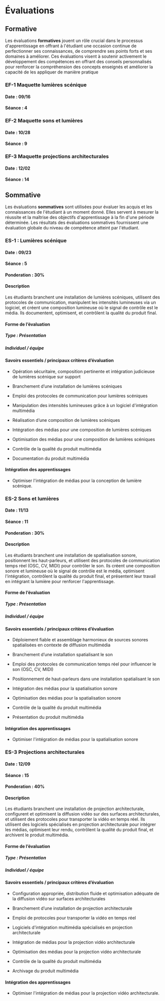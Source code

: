 # Évaluations

## Formative

Les évaluations **formatives** jouent un rôle crucial dans le processus d'apprentissage en offrant à l'étudiant une occasion continue de perfectionner ses connaissances, de comprendre ses points forts et ses domaines à améliorer. Ces évaluations visent à soutenir activement le développement des compétences en offrant des conseils personnalisés pour renforcer la compréhension des concepts enseignés et améliorer la capacité de les appliquer de manière pratique

### EF-1 Maquette lumières scénique
#### Date : 09/16
#### Séance : 4

### EF-2 Maquette sons et lumières
#### Date : 10/28
#### Séance : 9

### EF-3 Maquette projections architecturales
#### Date : 12/02
#### Séance : 14


## Sommative

Les évaluations **sommatives** sont utilisées pour évaluer les acquis et les connaissances de l'étudiant à un moment donné. Elles servent à mesurer la réussite et la maîtrise des objectifs d'apprentissage à la fin d'une période déterminée. Les résultats des évaluations sommatives fournissent une évaluation globale du niveau de compétence atteint par l'étudiant.

### ES-1 : Lumières scénique
#### Date : 09/23
#### Séance : 5
#### Ponderation : 30%  

#### Description

Les étudiants branchent une installation de lumières scéniques, utilisent des protocoles de communication, manipulent les intensités lumineuses via un logiciel, et créent une composition lumineuse où le signal de contrôle est le média. Ils documentent, optimisent, et contrôlent la qualité du produit final.

#### Forme de l’évaluation

##### Type : Présentation
##### Individuel / équipe

#### Savoirs essentiels / principaux critères d’évaluation

* Opération sécuritaire, composition pertinente et intégration judicieuse de lumières scénique sur support

* Branchement d’une installation de lumières scéniques

* Emploi des protocoles de communication pour lumières scéniques

* Manipulation des intensités lumineuses grâce à un logiciel d'intégration multimédia

* Réalisation d’une composition de lumières scéniques

* Intégration des médias pour une composition de lumières scéniques

* Optimisation des médias pour une composition de lumières scéniques

* Contrôle de la qualité du produit multimédia

* Documentation du produit multimédia

#### Intégration des apprentissages

* Optimiser l'intégration de médias pour la conception de lumière scénique.



### ES-2 Sons et lumières
#### Date : 11/13
#### Séance : 11
#### Ponderation : 30%

#### Description 

Les étudiants branchent une installation de spatialisation sonore, positionnent les haut-parleurs, et utilisent des protocoles de communication temps réel (OSC, CV, MIDI) pour contrôler le son. Ils créent une composition sonore et lumineuse où le signal de contrôle est le média, optimisent l'intégration, contrôlent la qualité du produit final, et présentent leur travail en intégrant la lumière pour renforcer l'apprentissage.

#### Forme de l’évaluation
##### Type : Présentation
##### Individuel / équipe

#### Savoirs essentiels / principaux critères d’évaluation

* Déploiement fiable et assemblage harmonieux de sources sonores spatialisées en contexte de diffusion multimédia

* Branchement d’une installation spatialisant le son

* Emploi des protocoles de communication temps réel pour influencer le son (OSC, CV, MIDI)

* Positionnement de haut-parleurs dans une installation spatialisant le son

* Intégration des médias pour la spatialisation sonore

* Optimisation des médias pour la spatialisation sonore

* Contrôle de la qualité du produit multimédia

* Présentation du produit multimédia


#### Intégration des apprentissages

* Optimiser l'intégration de médias pour la spatialisation sonore

### ES-3 Projections architecturales
#### Date : 12/09
#### Séance : 15
#### Ponderation : 40%

#### Description 

Les étudiants branchent une installation de projection architecturale, configurent et optimisent la diffusion vidéo sur des surfaces architecturales, et utilisent des protocoles pour transporter la vidéo en temps réel. Ils utilisent des logiciels spécialisés en projection architecturale pour intégrer les médias, optimisent leur rendu, contrôlent la qualité du produit final, et archivent le produit multimédia.

#### Forme de l’évaluation

##### Type : Présentation
##### Individuel / équipe

#### Savoirs essentiels / principaux critères d’évaluation

* Configuration appropriée, distribution fluide et optimisation adéquate de la diffusion vidéo sur surfaces architecturales

* Branchement d’une installation de projection architecturale

* Emploi de protocoles pour transporter la vidéo en temps réel

* Logiciels d'intégration multimédia spécialisés en projection architecturale

* Intégration de médias pour la projection vidéo architecturale

* Optimisation des médias pour la projection vidéo architecturale

* Contrôle de la qualité du produit multimédia

* Archivage du produit multimédia

#### Intégration des apprentissages

* Optimiser l'intégration de médias pour la projection vidéo architecturale.



<!-- 
## Besoins spécifiques

Dans le cas où des étudiants auraient formulé une demande en raison de besoins spécifiques pour bénéficier de temps supplémentaire lors des évaluations, l'enseignant essayera de respecter les recommandations émises pour favoriser le succès de l'étudiant. Cette mesure vise à garantir l'équité et l'accessibilité, permettant à tous les apprenants de démontrer leur compréhension de manière juste et équitable. Cependant c’est la responsabilité de l’étudiant de faire une demande au SAA (Service d’aide à l’apprentissage) au moins 7 jours avant l’évaluation sommative afin de disposer de leur temps supplémentaire accordé dans leurs locaux. 

-->